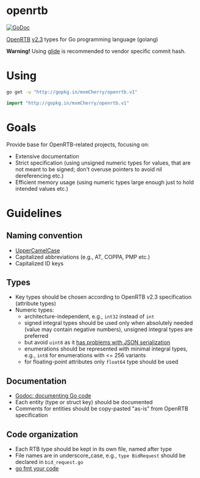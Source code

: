 # openrtb

[![GoDoc](https://godoc.org/gopkg.in/mxmCherry/openrtb.v1?status.svg)](https://godoc.org/gopkg.in/mxmCherry/openrtb.v1)

[OpenRTB](//github.com/openrtb/OpenRTB) [v2.3](//github.com/openrtb/OpenRTB/blob/master/OpenRTB-API-Specification-Version-2-3-FINAL.pdf) types for Go programming language (golang)

**Warning!** Using [glide](https://github.com/Masterminds/glide) is recommended to vendor specific commit hash.

# Using

```bash
go get -u "http://gopkg.in/mxmCherry/openrtb.v1"
```

```go
import "http://gopkg.in/mxmCherry/openrtb.v1"
```

# Goals

Provide base for OpenRTB-related projects, focusing on:
- Extensive documentation
- Strict specification (using unsigned numeric types for values, that are not meant to be signed; don't overuse pointers to avoid nil dereferencing etc.)
- Efficient memory usage (using numeric types large enough just to hold intended values etc.)

# Guidelines

## Naming convention
- [UpperCamelCase](http://en.wikipedia.org/wiki/CamelCase)
- Capitalized abbreviations (e.g., AT, COPPA, PMP etc.)
- Capitalized ID keys

## Types
- Key types should be chosen according to OpenRTB v2.3 specification (attribute types)
- Numeric types:
	- architecture-independent, e.g., ```int32``` instead of ```int```
	- signed integral types should be used only when absolutely needed (value may contain negative numbers), unsigned integral types are preferred
	- but avoid `uint8` as it [has problems with JSON serialization](https://github.com/mxmCherry/openrtb/issues/3)
	- enumerations should be represented with minimal integral types, e.g., ```int8``` for enumerations with <= 256 variants
	- for floating-point attributes only ```float64``` type should be used

## Documentation
- [Godoc: documenting Go code](http://blog.golang.org/godoc-documenting-go-code)
- Each entity (type or struct key) should be documented
- Comments for entities should be copy-pasted "as-is" from OpenRTB specification

## Code organization
- Each RTB type should be kept in its own file, named after type
- File names are in underscore_case, e.g., ```type BidRequest``` should be declared in ```bid_request.go```
- [go fmt your code](https://blog.golang.org/go-fmt-your-code)
